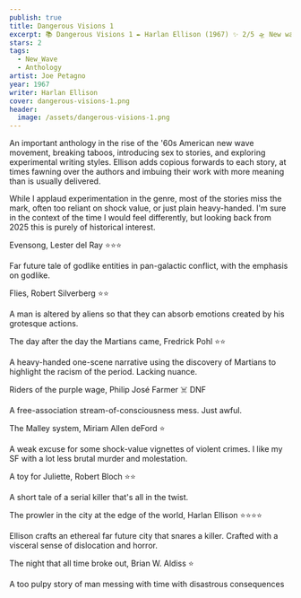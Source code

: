 ```yaml
---
publish: true
title: Dangerous Visions 1
excerpt: 📚 Dangerous Visions 1 ✒️ Harlan Ellison (1967) ✨ 2/5 🛸 New wave anthology 🖌️ Joe Petagno
stars: 2
tags:
  - New_Wave
  - Anthology
artist: Joe Petagno
year: 1967
writer: Harlan Ellison
cover: dangerous-visions-1.png
header:
  image: /assets/dangerous-visions-1.png
---
```

An important anthology in the rise of the '60s American new wave movement, breaking taboos, introducing sex to stories, and exploring experimental writing styles. Ellison adds copious forwards to each story, at times fawning over the authors and imbuing their work with more meaning than is usually delivered.  
  
While I applaud experimentation in the genre, most of the stories miss the mark, often too reliant on shock value, or just plain heavy-handed. I'm sure in the context of the time I would feel differently, but looking back from 2025 this is purely of historical interest.  
  
Evensong, Lester del Ray ⭐⭐⭐  
  
Far future tale of godlike entities in pan-galactic conflict, with the emphasis on godlike.  
  
Flies, Robert Silverberg ⭐⭐  
  
A man is altered by aliens so that they can absorb emotions created by his grotesque actions.  
  
The day after the day the Martians came, Fredrick Pohl ⭐⭐  
  
A heavy-handed one-scene narrative using the discovery of Martians to highlight the racism of the period. Lacking nuance.  
  
Riders of the purple wage, Philip José Farmer ☠️ DNF  
  
A free-association stream-of-consciousness mess. Just awful.  
  
The Malley system, Miriam Allen deFord ⭐  
  
A weak excuse for some shock-value vignettes of violent crimes. I like my SF with a lot less brutal murder and molestation.  
  
A toy for Juliette, Robert Bloch ⭐⭐  
  
A short tale of a serial killer that's all in the twist.  
  
The prowler in the city at the edge of the world, Harlan Ellison ⭐⭐⭐⭐  
  
Ellison crafts an ethereal far future city that snares a killer. Crafted with a visceral sense of dislocation and horror.  
  
The night that all time broke out, Brian W. Aldiss ⭐  
  
A too pulpy story of man messing with time with disastrous consequences